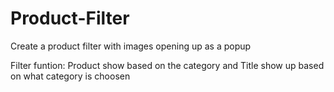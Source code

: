 # Product-Filter

Create a product filter with images opening up as a popup

Filter funtion: Product show based on the category and Title show up based on what category is choosen
